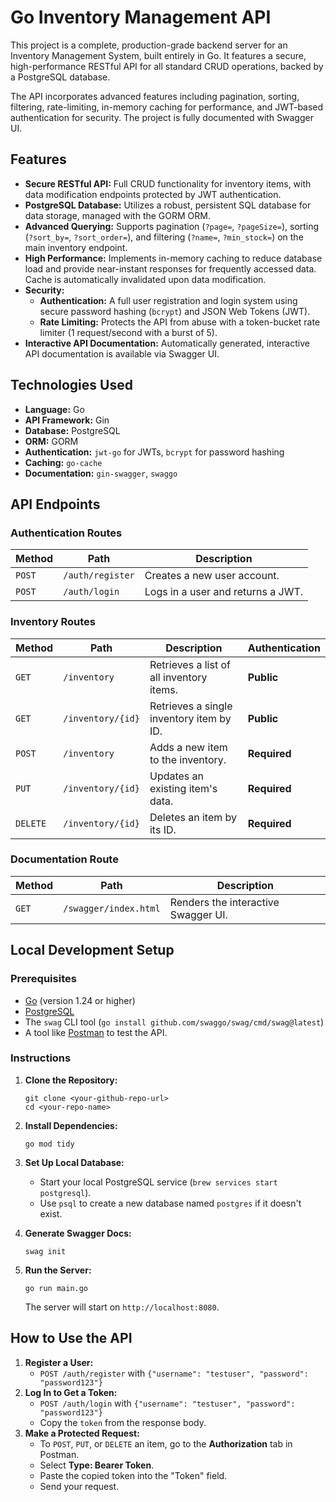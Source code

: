 # **Go Inventory Management API**

This project is a complete, production-grade backend server for an Inventory Management System, built entirely in Go. It features a secure, high-performance RESTful API for all standard CRUD operations, backed by a PostgreSQL database.

The API incorporates advanced features including pagination, sorting, filtering, rate-limiting, in-memory caching for performance, and JWT-based authentication for security. The project is fully documented with Swagger UI.

## **Features**

- **Secure RESTful API:** Full CRUD functionality for inventory items, with data modification endpoints protected by JWT authentication.
- **PostgreSQL Database:** Utilizes a robust, persistent SQL database for data storage, managed with the GORM ORM.
- **Advanced Querying:** Supports pagination (`?page=`, `?pageSize=`), sorting (`?sort_by=`, `?sort_order=`), and filtering (`?name=`, `?min_stock=`) on the main inventory endpoint.
- **High Performance:** Implements in-memory caching to reduce database load and provide near-instant responses for frequently accessed data. Cache is automatically invalidated upon data modification.
- **Security:**
    - **Authentication:** A full user registration and login system using secure password hashing (`bcrypt`) and JSON Web Tokens (JWT).
    - **Rate Limiting:** Protects the API from abuse with a token-bucket rate limiter (1 request/second with a burst of 5).
- **Interactive API Documentation:** Automatically generated, interactive API documentation is available via Swagger UI.

## **Technologies Used**

- **Language:** Go
- **API Framework:** Gin
- **Database:** PostgreSQL
- **ORM:** GORM
- **Authentication:** `jwt-go` for JWTs, `bcrypt` for password hashing
- **Caching:** `go-cache`
- **Documentation:** `gin-swagger`, `swaggo`

## **API Endpoints**

### **Authentication Routes**

| **Method** | **Path** | **Description** |
| --- | --- | --- |
| `POST` | `/auth/register` | Creates a new user account. |
| `POST` | `/auth/login` | Logs in a user and returns a JWT. |

### **Inventory Routes**

| **Method** | **Path** | **Description** | **Authentication** |
| --- | --- | --- | --- |
| `GET` | `/inventory` | Retrieves a list of all inventory items. | **Public** |
| `GET` | `/inventory/{id}` | Retrieves a single inventory item by ID. | **Public** |
| `POST` | `/inventory` | Adds a new item to the inventory. | **Required** |
| `PUT` | `/inventory/{id}` | Updates an existing item's data. | **Required** |
| `DELETE` | `/inventory/{id}` | Deletes an item by its ID. | **Required** |

### **Documentation Route**

| **Method** | **Path** | **Description** |
| --- | --- | --- |
| `GET` | `/swagger/index.html` | Renders the interactive Swagger UI. |

## **Local Development Setup**

### **Prerequisites**

- [Go](https://golang.org/doc/install) (version 1.24 or higher)
- [PostgreSQL](https://www.postgresql.org/)
- The `swag` CLI tool (`go install github.com/swaggo/swag/cmd/swag@latest`)
- A tool like [Postman](https://www.postman.com/downloads/) to test the API.

### **Instructions**

1. **Clone the Repository:**
    
    ```
    git clone <your-github-repo-url>
    cd <your-repo-name>
    
    ```
    
2. **Install Dependencies:**
    
    ```
    go mod tidy
    
    ```
    
3. **Set Up Local Database:**
    - Start your local PostgreSQL service (`brew services start postgresql`).
    - Use `psql` to create a new database named `postgres` if it doesn't exist.
4. **Generate Swagger Docs:**
    
    ```
    swag init
    
    ```
    
5. **Run the Server:**
    
    ```
    go run main.go
    
    ```
    
    The server will start on `http://localhost:8080`.
    

## **How to Use the API**

1. **Register a User:**
    - `POST /auth/register` with `{"username": "testuser", "password": "password123"}`
2. **Log In to Get a Token:**
    - `POST /auth/login` with `{"username": "testuser", "password": "password123"}`
    - Copy the `token` from the response body.
3. **Make a Protected Request:**
    - To `POST`, `PUT`, or `DELETE` an item, go to the **Authorization** tab in Postman.
    - Select **Type: Bearer Token**.
    - Paste the copied token into the "Token" field.
    - Send your request.